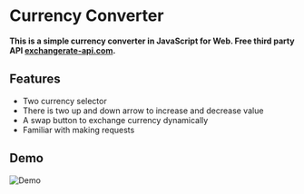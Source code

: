 # Currency Converter

**This is a simple currency converter in JavaScript for Web. Free third party API [exchangerate-api.com](https://www.exchangerate-api.com/ "exchangerate-api.com").**

## Features
- Two currency selector
- There is two up and down arrow to increase and decrease value
- A swap button to exchange currency dynamically
- Familiar with making requests

## Demo
![Demo](https://user-images.githubusercontent.com/77098480/192151370-15c0184b-7dba-4158-b209-e9003ff2e4ce.png)
